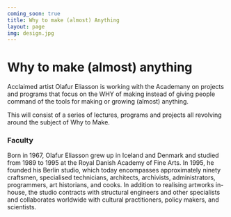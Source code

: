 ```yaml
---
coming_soon: true
title: Why to make (almost) Anything
layout: page
img: design.jpg
---
```


# Why to make (almost) anything

Acclaimed artist Olafur Eliasson is working with the Academany on projects and programs that focus on the WHY of making instead of giving people command of the tools for making or growing (almost) anything.

This will consist of a series of lectures, programs and projects all revolving around the subject of Why to Make.

### Faculty  

Born in 1967, Olafur Eliasson grew up in Iceland and Denmark and studied from 1989 to
1995 at the Royal Danish Academy of Fine Arts. In 1995, he founded his Berlin studio, which
today encompasses approximately ninety craftsmen, specialised technicians, architects,
archivists, administrators, programmers, art historians, and cooks. In addition to realising
artworks in-house, the studio contracts with structural engineers and other specialists and
collaborates worldwide with cultural practitioners, policy makers, and scientists.
